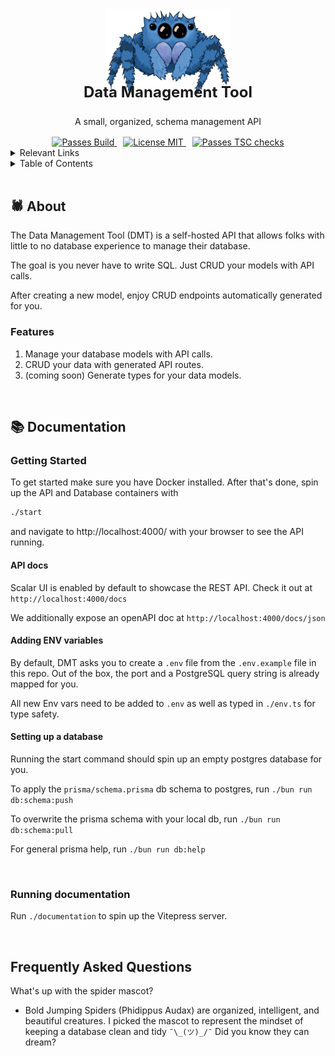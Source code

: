 <div align="center">
    <a href="https://github.com/lundjrl/data-management-tool">
      <img alt="Data Management Tool's mascot" src="images/readme-logo.png" width="200px">
    </a>
    <h3 align="center" style="font-size: 24px; margin-top: -24px">
      Data Management Tool
    </h3>
    <p align="center">A small, organized, schema management API</p>
    <div style="margin-top: 1rem">
      <a href="https://github.com/lundjrl/great-asset/actions/workflows/build.yml">
        <img alt="Passes Build" src="https://github.com/lundjrl/great-asset/actions/workflows/build.yml/badge.svg" />
      </a>
      <a href="https://opensource.org/licenses/MIT" style="margin-left: 10px">
        <img alt="License MIT" src="https://img.shields.io/badge/License-MIT-yellow.svg?color=blue" />
      </a>
      <a href="https://github.com/lundjrl/great-asset/actions/workflows/tsc.yml" style="margin-left: 10px">
        <img alt="Passes TSC checks" src="https://github.com/lundjrl/great-asset/actions/workflows/tsc.yml/badge.svg" />
      </a>
    </div>
</div>

<!-- Relevant Links section -->
<details>
  <summary>Relevant Links</summary>
  <ol>
    <li>
      <a href="https://sparkbusinessworks.postman.co/workspace/GA-Workspace~b8d212cc-0a2e-4e7c-a8d5-940ef5cf5f56/collection/28729570-1d13e580-4cac-456d-b939-acca422820cc?action=share&creator=28729570&active-environment=28729570-cd3ea200-137f-434a-b168-b5a53337f296" target="_blank">Postman</a>
    </li>
    <li>
      <a href="https://drive.google.com/drive/u/1/folders/1af3onOTX2v7sOIQcTjMO9r3A6XnZx8MW" target="_blank">Roadmap</a>
    </li>
  </ol>
</details>

<!-- Table of contents section -->
<details>
  <summary>Table of Contents</summary>
  <ol>
    <li>
      <a href="#️-about">About</a>
    </li>
    <li>
      <a href="#️-documentation">Documentation</a>
    </li>
    <li>
      <a href="#️-frequently-asked-questions">FAQ</a>
    </li>
  </ol>
</details>
<br />

## 🕷️ About

The Data Management Tool (DMT) is a self-hosted API that allows folks with little to no database experience to manage their database.

The goal is you never have to write SQL. Just CRUD your models with API calls.

After creating a new model, enjoy CRUD endpoints automatically generated for you.

### Features

1. Manage your database models with API calls.
2. CRUD your data with generated API routes.
3. (coming soon) Generate types for your data models.
<br />

## 📚 Documentation

### Getting Started

To get started make sure you have Docker installed.
After that's done, spin up the API and Database containers with

```bash
./start
```

and navigate to http://localhost:4000/ with your browser to see the API running.

#### API docs

Scalar UI is enabled by default to showcase the REST API. Check it out at `http://localhost:4000/docs`

We additionally expose an openAPI doc at `http://localhost:4000/docs/json`

#### Adding ENV variables

By default, DMT asks you to create a `.env` file from the `.env.example` file in this repo. Out of the box, the port and a PostgreSQL query string is already mapped for you.

All new Env vars need to be added to `.env` as well as typed in `./env.ts` for type safety.

#### Setting up a database

Running the start command should spin up an empty postgres database for you.

To apply the `prisma/schema.prisma` db schema to postgres, run `./bun run db:schema:push`

To overwrite the prisma schema with your local db, run `./bun run db:schema:pull`

For general prisma help, run `./bun run db:help`

<br />

### Running documentation

Run `./documentation` to spin up the Vitepress server.

<br />

## Frequently Asked Questions

What's up with the spider mascot?

- Bold Jumping Spiders (Phidippus Audax) are organized, intelligent, and beautiful creatures. I picked the mascot to represent the mindset of keeping a database clean and tidy `¯\_(ツ)_/¯` Did you know they can dream?
